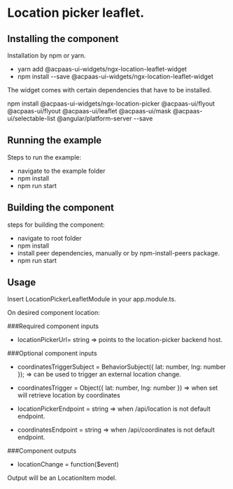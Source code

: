 # Location picker leaflet.

## Installing the component

Installation by npm or yarn.

* yarn add @acpaas-ui-widgets/ngx-location-leaflet-widget
* npm install --save @acpaas-ui-widgets/ngx-location-leaflet-widget

The widget comes with certain dependencies that have to be installed.

npm install @acpaas-ui-widgets/ngx-location-picker @acpaas-ui/flyout @acpaas-ui/flyout @acpaas-ui/leaflet @acpaas-ui/mask @acpaas-ui/selectable-list @angular/platform-server --save

## Running the example 
Steps to run the example:
* navigate to the example folder
* npm install 
* npm run start

## Building the component
steps for building the component:
* navigate to root folder
* npm install
* install peer dependencies, manually or by npm-install-peers package.
* npm run start 


## Usage
Insert LocationPickerLeafletModule in your app.module.ts.

On desired component location: 
<aui-location-picker-leaflet></aui-location-picker-leaflet>

###Required component inputs
* locationPickerUrl= string => points to the location-picker backend host. 


###Optional component inputs
* coordinatesTriggerSubject =  BehaviorSubject({ lat: number, lng: number }); 
=> can be used to trigger an external location change.
* coordinatesTrigger = Object({ lat: number, lng: number })
=> when set will retrieve location by coordinates

* locationPickerEndpoint = string => when /api/location is not default endpoint.
* coordinatesEndpoint = string => when /api/coordinates is not default endpoint.
                             
###Component outputs
* locationChange = function($event)

Output will be an LocationItem model.

